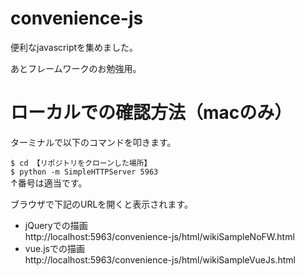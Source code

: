 # convenience-js
便利なjavascriptを集めました。

あとフレームワークのお勉強用。

# ローカルでの確認方法（macのみ）
ターミナルで以下のコマンドを叩きます。  
  
`$ cd 【リポジトリをクローンした場所】`  
`$ python -m SimpleHTTPServer 5963`  
↑番号は適当です。  
  
ブラウザで下記のURLを開くと表示されます。  
- jQueryでの描画  
http://localhost:5963/convenience-js/html/wikiSampleNoFW.html  
- vue.jsでの描画  
http://localhost:5963/convenience-js/html/wikiSampleVueJs.html  
